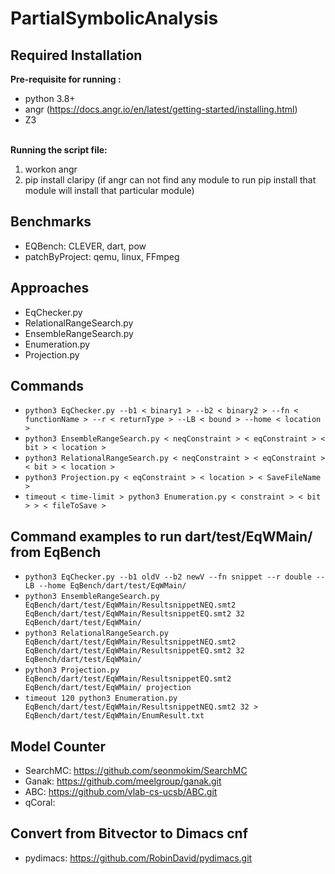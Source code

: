 # PartialSymbolicAnalysis

## Required Installation
**Pre-requisite for running :**

* python 3.8+
* angr (https://docs.angr.io/en/latest/getting-started/installing.html)
* Z3 
<br /><br />

**Running the script file:**
1. workon angr
2. pip install claripy (if angr can not find any module to run pip install that module will install that particular module)


## Benchmarks
- EQBench: CLEVER, dart, pow
- patchByProject: qemu, linux, FFmpeg 

## Approaches
- EqChecker.py
- RelationalRangeSearch.py
- EnsembleRangeSearch.py
- Enumeration.py
- Projection.py
## Commands
- ``python3 EqChecker.py --b1 < binary1 > --b2 < binary2 > --fn < functionName > --r < returnType > --LB < bound > --home < location >``
- ``python3 EnsembleRangeSearch.py < neqConstraint > < eqConstraint > < bit > < location >``
- ``python3 RelationalRangeSearch.py < neqConstraint > < eqConstraint > < bit > < location >``
- ``python3 Projection.py < eqConstraint > < location > < SaveFileName >``
- ``timeout < time-limit > python3 Enumeration.py < constraint > < bit > > < fileToSave >``

## Command examples to run dart/test/EqWMain/ from EqBench
- ``python3 EqChecker.py --b1 oldV --b2 newV --fn snippet --r double --LB --home EqBench/dart/test/EqWMain/``
- ``python3 EnsembleRangeSearch.py EqBench/dart/test/EqWMain/ResultsnippetNEQ.smt2 EqBench/dart/test/EqWMain/ResultsnippetEQ.smt2 32 EqBench/dart/test/EqWMain/``
- ``python3 RelationalRangeSearch.py EqBench/dart/test/EqWMain/ResultsnippetNEQ.smt2 EqBench/dart/test/EqWMain/ResultsnippetEQ.smt2 32 EqBench/dart/test/EqWMain/``
- ``python3 Projection.py EqBench/dart/test/EqWMain/ResultsnippetEQ.smt2 EqBench/dart/test/EqWMain/ projection``
- ``timeout 120 python3 Enumeration.py EqBench/dart/test/EqWMain/ResultsnippetNEQ.smt2 32 > EqBench/dart/test/EqWMain/EnumResult.txt``

## Model Counter
- SearchMC: https://github.com/seonmokim/SearchMC
- Ganak: https://github.com/meelgroup/ganak.git
- ABC: https://github.com/vlab-cs-ucsb/ABC.git
- qCoral:

## Convert from Bitvector to Dimacs cnf
- pydimacs: https://github.com/RobinDavid/pydimacs.git
